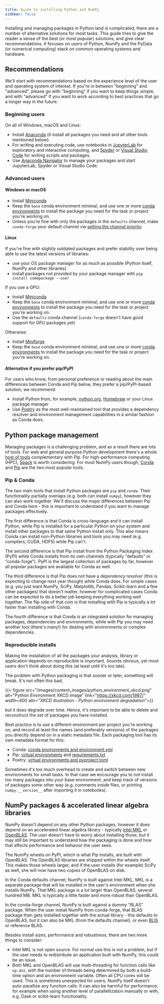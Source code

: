 ```yaml
---
title: Guide to installing Python and NumPy
sidebar: false
---
```


Installing and managing packages in Python land is complicated, there are a
number of alternative solutions for most tasks. This guide tries to give the
reader a sense of the best (or most popular) solutions, and give clear
recommendations. It focuses on users of Python, NumPy and the PyData (or
numerical computing) stack on common operating systems and hardware.

## Recommendations

We'll start with recommendations based on the experience level of the user and
operating system of interest. If you're in between "beginning" and "advanced",
please go with "beginning" if you want to keep things simple, and with
"advanced" if you want to work according to best practices that go a longer way
in the future.

### Beginning users

On all of Windows, macOS and Linux:

- Install [Anaconda](https://www.anaconda.com/distribution/) (it install all
  packages you need and all other tools mentioned below).
- For writing and executing code, use notebooks in
  [JupyterLab](https://jupyterlab.readthedocs.io/en/stable/index.html) for
  exploratory and interactive computing, and
  [Spyder](https://www.spyder-ide.org/) or [Visual Studio Code](https://code.visualstudio.com/)
  for writing scripts and packages.
- Use [Anaconda Navigator](https://docs.anaconda.com/anaconda/navigator/) to
  manage your packages and start JupyterLab, Spyder or Visual Studio Code.


### Advanced users

#### Windows or macOS

- Install [Miniconda](https://docs.conda.io/en/latest/miniconda.html)
- Keep the `base` conda environment minimal, and use one or more 
  [conda environments](https://docs.conda.io/projects/conda/en/latest/user-guide/tasks/manage-environments.html#)
  to install the package you need for the task or project you're working on.
- Unless you're fine with only the packages in the `defaults` channel, make `conda-forge`
  your default channel via [setting the channel priority](https://conda-forge.org/docs/user/introduction.html#how-can-i-install-packages-from-conda-forge).


#### Linux

If you're fine with slightly outdated packages and prefer stability over being
able to use the latest versions of libraries:
- use your OS package manager for as much as possible (Python itself, NumPy and
  other libraries)
- install packages not provided by your package manager with `pip install somepackage --user`

If you use a GPU:
- Install [Miniconda](https://docs.conda.io/en/latest/miniconda.html)
- Keep the `base` conda environment minimal, and use one or more 
  [conda environments](https://docs.conda.io/projects/conda/en/latest/user-guide/tasks/manage-environments.html#)
  to install the package you need for the task or project you're working on.
- Use the `defaults` conda channel (`conda-forge` doesn't have good support for
  GPU packages yet)

Otherwise:
- Install [Miniforge](https://github.com/conda-forge/miniforge)
- Keep the `base` conda environment minimal, and use one or more 
  [conda environments](https://docs.conda.io/projects/conda/en/latest/user-guide/tasks/manage-environments.html#)
  to install the package you need for the task or project you're working on.


#### Alternative if you prefer pip/PyPI

For users who know, from personal preference or reading about the main
differences between Conda and Pip below, they prefer a pip/PyPI-based solution,
we recommend:
- Install Python from, for example, [python.org](https://www.python.org/downloads/),
  [Homebrew](https://brew.sh/) or your Linux package manager
- Use [Poetry](https://python-poetry.org/) as the most well-maintained tool
  that provides a dependency resolver and environment management capabilities
  in a similar fashion as Conda does.


## Python package management

Managing packages is a challenging problem, and as a result there are lots of
tools. For web and general purpose Python development there's a whole
[host of tools](https://packaging.python.org/guides/tool-recommendations/)
complementary with Pip. For high-performance computing (HPC),
[Spack](https://github.com/spack/spack) is worth considering. For most NumPy
users though, [Conda](https://conda.io/en/latest/) and
[Pip](https://pip.pypa.io/en/stable/) are the two most popular tools.


### Pip & Conda

The two main tools that install Python packages are `pip` and `conda`. Their
functionality partially overlaps (e.g. both can install `numpy`), however they
can also work together. We'll discuss the major differences between Pip and
Conda here - this is important to understand if you want to manage packages
effectively.

The first difference is that Conda is cross-language and it can install Python,
while Pip is installed for a particular Python on your system and install other
packages to that same Python install only. This also means Conda can install
non-Python libraries and tools you may need (e.g. compilers, CUDA, HDF5) while
Pip can't.

The second difference is that Pip install from the Python Packaging Index
(PyPI) while Conda installs from its own channels (typically "defaults" or
"conda-forge"). PyPI is the largest collection of packages by far, however all
popular packages are available for Conda as well.

The third difference is that Pip does not have a _dependency resolver_ (this is
expecting to change next year though) while Conda does. For simple cases (e.g.
you just want NumPy, SciPy, Matplotlib, Pandas, Scikit-learn and a few other
packages) that doesn't matter, however for complicated cases Conda can be
expected to do a better job keeping everything working well together.  The flip
side of that coin is that installing with Pip is typically a _lot_ faster than
installing with Conda.

The fourth difference is that Conda is an integrated solution for managing
packages, dependencies and environments, while with Pip you may need another
tool (there's many!) for dealing with environments or complex dependencies.


### Reproducible installs

Making the installation of all the packages your analysis, library or
application depends on reproducible is important. Sounds obvious, yet most
users don't think about doing this (at least until it's too late).

The problem with Python packaging is that sooner or later, something will
break. It's not often this bad,

{{< figure src="/images/content_images/python_environment_xkcd.png"
           alt="Python Environment XKCD image"
           link="https://xkcd.com/1987/"
           width=400
           attr="_XKCD illustration - Python environment degradation_">}}

but it does degrade over time. Hence, it's important to be able to delete and
reconstruct the set of packages you have installed.

Best practice is to use a different environment per project you're working on,
and record at least the names (and preferably versions) of the packages you
directly depend on in a static metadata file. Each packaging tool has its own
metadata format for this:
- Conda: [conda environments and environment.yml](https://docs.conda.io/projects/conda/en/latest/user-guide/tasks/manage-environments.html#)
- Pip: [virtual environments](https://docs.python.org/3/tutorial/venv.html) and
  [requirements.txt](https://pip.readthedocs.io/en/latest/user_guide/#requirements-files)
- Poetry: [virtual environments and pyproject.toml](https://python-poetry.org/docs/basic-usage/)

Sometimes it's too much overhead to create and switch between new environments
for small tasks. In that case we encourage you to not install too many packages
into your base environment, and keep track of versions of packages some other
way (e.g. comments inside files, or printing `numpy.__version__` after
importing it in notebooks).


## NumPy packages & accelerated linear algebra libraries

NumPy doesn't depend on any other Python packages, however it does depend on an
accelerated linear algebra library - typically
[Intel MKL](https://software.intel.com/en-us/mkl) or
[OpenBLAS](https://www.openblas.net/).  The user doesn't have to worry about
installing those, but it may still be important to understand how the packaging
is done and how that affects performance and behavior the user sees.

The NumPy wheels on PyPI, which is what Pip installs, are built with OpenBLAS.
The OpenBLAS libraries are shipped within the wheels itself. This makes those
wheels larger, and if the user installs (for example) SciPy as well, she will
now have two copies of OpenBLAS on disk.

In the Conda defaults channel, NumPy is built against Intel MKL. MKL is a
separate package that will be installed in the user's environment when she
installs NumPy. That MKL package is a lot larger than OpenBLAS, several hundred
MB. MKL is typically a little faster and more robust than OpenBLAS. 

In the conda-forge channel, NumPy is built against a dummy "BLAS" package. When
the user install NumPy from conda-forge, that BLAS package then gets installed
together with the actual library - this defaults to OpenBLAS, but it can also
be MKL (from the defaults channel), or even
[BLIS](https://github.com/flame/blis) or reference BLAS.

Besides install sizes, performance and robustness, there are two more things to
consider:
- Intel MKL is not open source. For normal use this is not a problem, but if
  the user needs to redistribute an application built with NumPy, this could be
  an issue.
- Both MKL and OpenBLAS will use multi-threading for function calls like
  `np.dot`, with the number of threads being determined by both a build-time
  option and an environment variable. Often all CPU cores will be used. This is
  sometimes unexpected for users; NumPy itself doesn't auto-parallize any
  function calls. It can also be harmful for performance, for example when
  using another level of parallellization manually or with, e.g. Dask or
  scikit-learn functionality.

